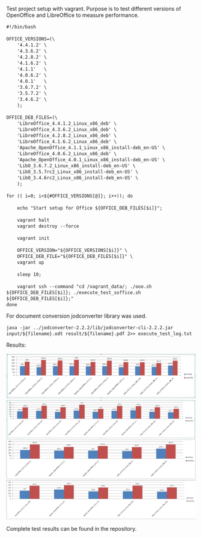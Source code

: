 
Test project setup with vagrant. Purpose is to test different versions of OpenOffice and LibreOffice to measure performance. 

```
#!/bin/bash

OFFICE_VERSIONS=(\
    '4.4.1.2' \
    '4.3.6.2' \
    '4.2.8.2' \
    '4.1.6.2' \
    '4.1.1'   \
    '4.0.6.2' \
    '4.0.1'   \
    '3.6.7.2' \
    '3.5.7.2' \
    '3.4.6.2' \
    );

OFFICE_DEB_FILES=(\
    'LibreOffice_4.4.1.2_Linux_x86_deb' \
    'LibreOffice_4.3.6.2_Linux_x86_deb' \
    'LibreOffice_4.2.8.2_Linux_x86_deb' \
    'LibreOffice_4.1.6.2_Linux_x86_deb' \
    'Apache_OpenOffice_4.1.1_Linux_x86_install-deb_en-US' \
    'LibreOffice_4.0.6.2_Linux_x86_deb' \
    'Apache_OpenOffice_4.0.1_Linux_x86_install-deb_en-US' \
    'LibO_3.6.7.2_Linux_x86_install-deb_en-US' \
    'LibO_3.5.7rc2_Linux_x86_install-deb_en-US' \
    'LibO_3.4.6rc2_Linux_x86_install-deb_en-US' \
    );

for (( i=0; i<${#OFFICE_VERSIONS[@]}; i++)); do

    echo "Start setup for Office ${OFFICE_DEB_FILES[$i]}";

    vagrant halt
    vagrant destroy --force

    vagrant init

    OFFICE_VERSION="${OFFICE_VERSIONS[$i]}" \
    OFFICE_DEB_FILE="${OFFICE_DEB_FILES[$i]}" \
    vagrant up

    sleep 10;

    vagrant ssh --command "cd /vagrant_data/; ./ooo.sh ${OFFICE_DEB_FILES[$i]}; ./execute_test_soffice.sh ${OFFICE_DEB_FILES[$i]};"
done

```

For document conversion jodconverter library was used. 

```
java -jar ../jodconverter-2.2.2/lib/jodconverter-cli-2.2.2.jar input/${filename}.odt result/${filename}.pdf 2>> execute_test_log.txt
```

Results: 

![alt tag](/test_results/2015-03-06/graphic_test_results.jpg?raw=true) <br>
![alt tag](/test_results/2015-03-09/graphic_test_results.jpg?raw=true) <br>
![alt tag](/test_results/2015-03-07/graphic_test_results.jpg?raw=true) <br>
![alt tag](/test_results/2015-03-08/graphic_test_results.jpg?raw=true) <br>

Complete test results can be found in the repository.

